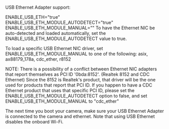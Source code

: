 USB Ethernet Adapter support:

ENABLE_USB_ETH="true"
ENABLE_USB_ETH_MODULE_AUTODETECT="true"
ENABLE_USB_ETH_MODULE_MANUAL=""
To have the Ethernet NIC be auto-detected and loaded automatically, set the ENABLE_USB_ETH_MODULE_AUTODETECT value to true.

To load a specific USB Ethernet NIC driver, set ENABLE_USB_ETH_MODULE_MANUAL to one of the following: asix, ax88179_178a, cdc_ether, r8152

NOTE: There is a possibility of a conflict between Ethernet NIC adapters that report themselves as PCI ID '0bda:8152'. (Realtek 8152 and CDC Ethernet) Since the 8152 is Realtek's product, that driver will be the one used for products that report that PCI ID. If you happen to have a CDC Ethernet product that uses that specific PCI ID, please set the ENABLE_USB_ETH_MODULE_AUTODETECT option to false, and set ENABLE_USB_ETH_MODULE_MANUAL to "cdc_ether"

The next time you boot your camera, make sure your USB Ethernet Adapter is connected to the camera and ethernet. Note that using USB Ethernet disables the onboard Wi-Fi.

